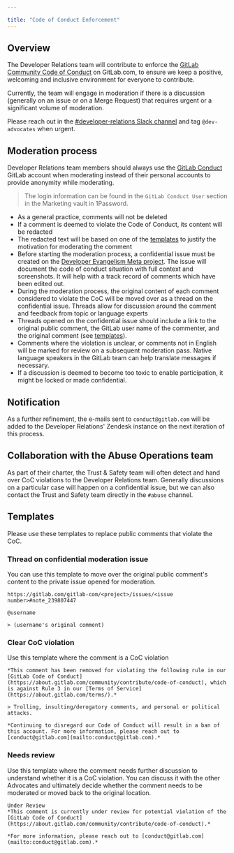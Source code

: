 ```yaml
---

title: "Code of Conduct Enforcement"
---
```








## Overview

The Developer Relations team will contribute to enforce the [GitLab Community Code of Conduct](https://about.gitlab.com/community/contribute/code-of-conduct) on GitLab.com, to ensure we keep a positive, welcoming and inclusive environment for everyone to contribute.

Currently, the team will engage in moderation if there is a discussion (generally on an issue or on a Merge Request) that requires urgent or a significant volume of moderation.

Please reach out in the [#developer-relations Slack channel](https://gitlab.slack.com/archives/C0R04UMT9) and tag `@dev-advocates` when urgent.

## Moderation process

Developer Relations team members should always use the [GitLab Conduct](https://gitlab.com/gitlabconduct) GitLab account when moderating instead of their personal accounts to provide anonymity while moderating.

> The login information can be found in the `GitLab Conduct User` section in the Marketing vault in 1Password.

- As a general practice, comments will not be deleted
- If a comment is deemed to violate the Code of Conduct, its content will be redacted
- The redacted text will be based on one of the [templates](#templates) to justify the motivation for moderating the comment
- Before starting the moderation process, a confidential issue must be created on the [Developer Evangelism Meta project](https://gitlab.com/gitlab-com/marketing/developer-relations/developer-advocacy/developer-advocacy-meta/-/issues/new?issuable_template=code-of-conduct-enforcement). The issue will document the code of conduct situation with full context and screenshots. It will help with a track record of comments which have been edited out.
- During the moderation process, the original content of each comment considered to violate the CoC will be moved over as a thread on the confidential issue. Threads allow for discussion around the comment and feedback from topic or language experts
- Threads opened on the confidential issue should include a link to the original public comment, the GitLab user name of the commenter, and the original comment (see [templates](/handbook/marketing/developer-relations/workflows-tools/code-of-conduct-enforcement/#templates)).
- Comments where the violation is unclear, or comments not in English will be marked for review on a subsequent moderation pass. Native language speakers in the GitLab team can help translate messages if necessary.
- If a discussion is deemed to become too toxic to enable participation, it might be locked or made confidential.

## Notification

As a further refinement, the e-mails sent to `conduct@gitlab.com` will be added to the Developer Relations' Zendesk instance on the next iteration of this process.

## Collaboration with the Abuse Operations team

As part of their charter, the Trust & Safety team will often detect and hand over CoC violations to the Developer Relations team. Generally discussions on a particular case will happen on a confidential issue, but we can also contact the Trust and Safety team directly in the `#abuse` channel.

## Templates

Please use these templates to replace public comments that violate the CoC.

### Thread on confidential moderation issue

You can use this template to move over the original public comment's content to the private issue opened for moderation.

```
https://gitlab.com/gitlab-com/<project>/issues/<issue number>#note_239807447

@username

> (username's original comment)
```

### Clear CoC violation

Use this template where the comment is a CoC violation

```
*This comment has been removed for violating the following rule in our [GitLab Code of Conduct](https://about.gitlab.com/community/contribute/code-of-conduct), which is against Rule 3 in our [Terms of Service](https://about.gitlab.com/terms/).*

> Trolling, insulting/derogatory comments, and personal or political attacks.

*Continuing to disregard our Code of Conduct will result in a ban of this account. For more information, please reach out to [conduct@gitlab.com](mailto:conduct@gitlab.com).*
```

### Needs review

Use this template where the comment needs further discussion to understand whether it is a CoC violation. You can discuss it with the other Advocates and ultimately decide whether the comment needs to be moderated or moved back to the original location.

```
Under Review
*This comment is currently under review for potential violation of the [GitLab Code of Conduct](https://about.gitlab.com/community/contribute/code-of-conduct).*

*For more information, please reach out to [conduct@gitlab.com](mailto:conduct@gitlab.com).*
```
